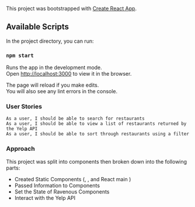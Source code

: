 This project was bootstrapped with [Create React App](https://github.com/facebook/create-react-app).

## Available Scripts

In the project directory, you can run:

### `npm start`

Runs the app in the development mode.<br>
Open [http://localhost:3000](http://localhost:3000) to view it in the browser.

The page will reload if you make edits.<br>
You will also see any lint errors in the console.

### User Stories
```
As a user, I should be able to search for restaurants
As a user, I should be able to view a list of restaurants returned by the Yelp API
As a user, I should be able to sort through restaurants using a filter
```

### Approach
This project was split into components then broken down into the following parts:   
- Created Static Components (<Business />, <BusinessList />, <SearchBar /> and React main <App /> )
- Passed Information to Components
- Set the State of Ravenous Components
- Interact with the Yelp API